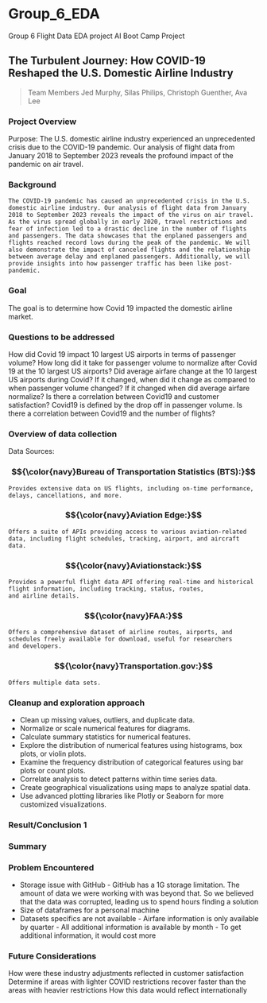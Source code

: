 # Group_6_EDA
Group 6 Flight Data EDA project
AI Boot Camp Project 
## The Turbulent Journey: How COVID-19 Reshaped the U.S. Domestic Airline Industry
> Team Members
> Jed Murphy, 
> Silas Philips, 
> Christoph Guenther, 
> Ava Lee

  
### Project Overview
Purpose:
	The U.S. domestic airline industry experienced an unprecedented crisis due to the COVID-19 pandemic. Our analysis of flight data from January 2018 to September 2023 reveals the profound impact of the pandemic on air travel.


### Background
	The COVID-19 pandemic has caused an unprecedented crisis in the U.S. domestic airline industry. Our analysis of flight data from January 2018 to September 2023 reveals the impact of the virus on air travel. As the virus spread globally in early 2020, travel restrictions and fear of infection led to a drastic decline in the number of flights and passengers. The data showcases that the enplaned passengers and flights reached record lows during the peak of the pandemic. We will also demonstrate the impact of canceled flights and the relationship between average delay and enplaned passengers. Additionally, we will provide insights into how passenger traffic has been like post-pandemic.

### Goal
The goal is to determine how Covid 19 impacted the domestic airline market.

### Questions to be addressed
How did Covid 19 impact 10 largest US airports in terms of passenger volume?
How long did it take for passenger volume to normalize after Covid 19 at the 10 largest US
airports?
Did average airfare change at the 10 largest US airports during Covid?
If it changed, when did it change as compared to when passenger volume changed?
If it changed when did average airfare normalize?
Is there a correlation between Covid19 and customer satisfaction?
Covid19 is defined by the drop off in passenger volume.
Is there a correlation between Covid19 and the number of flights?

### Overview of data collection
Data Sources: 
### $${\color{navy}Bureau of Transportation Statistics (BTS):}$$
	Provides extensive data on US flights, including on-time performance, delays, cancellations, and more.

### $${\color{navy}Aviation Edge:}$$ 
	Offers a suite of APIs providing access to various aviation-related data, including flight schedules, tracking, airport, and aircraft
	data.

### $${\color{navy}Aviationstack:}$$
	Provides a powerful flight data API offering real-time and historical flight information, including tracking, status, routes,
	and airline details.

### $${\color{navy}FAA:}$$
	Offers a comprehensive dataset of airline routes, airports, and schedules freely available for download, useful for researchers
	and developers.

### $${\color{navy}Transportation.gov:}$$ 
	Offers multiple data sets.

### Cleanup and exploration approach 
- Clean up missing values, outliers, and duplicate data.
- Normalize or scale numerical features for diagrams.
- Calculate summary statistics for numerical features.
- Explore the distribution of numerical features using histograms, box plots, or violin plots.
- Examine the frequency distribution of categorical features using bar plots or count plots.
- Correlate analysis to detect patterns within time series data.
- Create geographical visualizations using maps to analyze spatial data.
- Use advanced plotting libraries like Plotly or Seaborn for more customized visualizations.

### Result/Conclusion 1








### Summary






### Problem Encountered
* Storage issue with GitHub 
	  - GitHub has a 1G storage limitation.  The amount of data we were working with was beyond that.  So we believed that the data was corrupted, leading 	    us to spend hours finding a solution 
* Size of dataframes for a personal machine
* Datasets specifics are not available
	  - Airfare information is only available by quarter
          - All additional information is available by month
          - To get additional information, it would cost more 

### Future Considerations
How were these industry adjustments reflected in customer satisfaction
Determine if areas with lighter COVID restrictions recover faster than the areas with heavier restrictions
How this data would reflect internationally






























